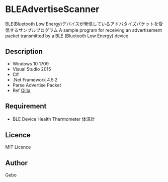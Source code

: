 BLEAdvertiseScanner
====

BLE(Bluetooth Low Energy)デバイスが発信しているアドバタイズパケットを受信するサンプルプログラム
A sample program for receiving an advertisement packet transmitted by a BLE (Bluetooth Low Energy) device

## Description
- Windows 10 1709
- Visual Studio 2015
- C#
- .Net Framework 4.5.2
- Parse Advertise Packet
- Ref [Qiita](https://qiita.com/gebo/items/2e51bebd3d26a3025d9f) 

## Requirement
- BLE Device Health Thermometer 体温計

## Licence
MIT Licence

## Author
Gebo

